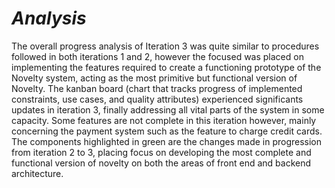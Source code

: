 # *Analysis*

The overall progress analysis of Iteration 3 was quite similar to procedures followed in both iterations 1 and 2, however the focused was placed on implementing the features required to create a functioning prototype of the Novelty system, acting as the most primitive but functional version of Novelty. The kanban board (chart that tracks progress of implemented constraints, use cases, and quality attributes) experienced significants updates in iteration 3, finally addressing all vital parts of the system in some capacity. Some features are not complete in this iteration however, mainly concerning the payment system such as the feature to charge credit cards. The components highlighted in green are the changes made in progression from iteration 2 to 3, placing focus on developing the most complete and functional version of novelty on both the areas of front end and backend architecture. 
